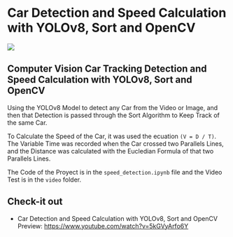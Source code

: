 # Car Detection and Speed Calculation with YOLOv8, Sort and OpenCV

![](./media/preview.gif)

## Computer Vision Car Tracking Detection and Speed Calculation with YOLOv8, Sort and OpenCV

Using the YOLOv8 Model to detect any Car from the Video or Image, and then that Detection is passed through the Sort Algorithm to Keep Track of the same Car.

To Calculate the Speed of the Car, it was used the ecuation `(V = D / T)`. The Variable Time was recorded when the Car crossed two Parallels Lines, and the Distance was calculated with the Eucledian Formula of that two Parallels Lines.

The Code of the Proyect is in the `speed_detection.ipynb` file and the Video Test is in the `video` folder.

## Check-it out
- Car Detection and Speed Calculation with YOLOv8, Sort and OpenCV Preview: https://www.youtube.com/watch?v=5kGVyArfo6Y
